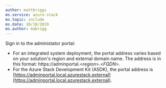 ```yaml
---
author: mattbriggs
ms.service: azure-stack 
ms.topic: include
ms.date: 10/10/2019
ms.author: mabrigg
---
```


Sign in to the administator portal:

* For an integrated system deployment, the portal address varies based on your solution's region and external domain name. The address is in this format: https://adminportal.&lt;*region*&gt;.&lt;*FQDN*&gt;.
* For the Azure Stack Development Kit (ASDK), the portal address is [https://adminportal.local.azurestack.external](https://adminportal.local.azurestack.external).
